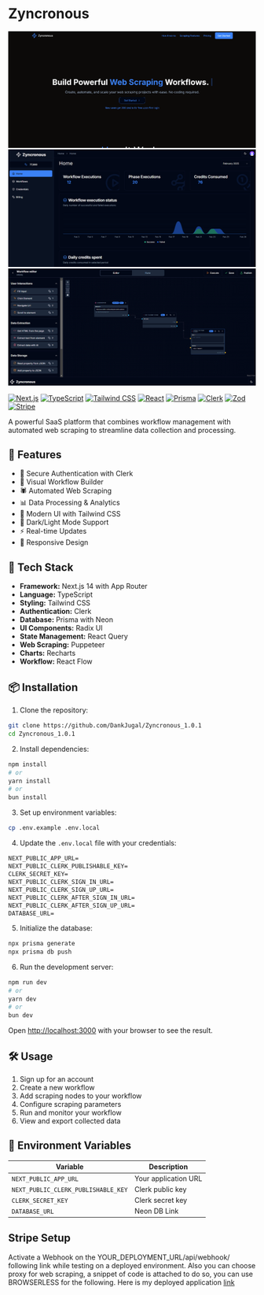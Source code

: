 # Zyncronous

![home](./home.png)
![billing](./billing.png)
![workflow](./workflow.png)

[![Next.js](https://img.shields.io/badge/Next.js-14.2.5-black?style=for-the-badge&logo=next.js)](https://nextjs.org/)
[![TypeScript](https://img.shields.io/badge/TypeScript-5.7.3-blue?style=for-the-badge&logo=typescript)](https://www.typescriptlang.org/)
[![Tailwind CSS](https://img.shields.io/badge/Tailwind_CSS-3.4.1-38B2AC?style=for-the-badge&logo=tailwind-css)](https://tailwindcss.com/)
[![React](https://img.shields.io/badge/React-18-61DAFB?style=for-the-badge&logo=react)](https://reactjs.org/)
[![Prisma](https://img.shields.io/badge/Prisma-5.22.0-2D3748?style=for-the-badge&logo=prisma)](https://www.prisma.io/)
[![Clerk](https://img.shields.io/badge/Clerk-Auth-4B32C3?style=for-the-badge&logo=clerk)](https://clerk.com/)
[![Zod](https://img.shields.io/badge/Zod-3.23.8-DCB0FF?style=for-the-badge)](https://zod.dev/)
[![Stripe](https://img.shields.io/badge/Stripe-17.6.0-6772E5?style=for-the-badge&logo=stripe)](https://stripe.com)

A powerful SaaS platform that combines workflow management with automated web scraping to streamline data collection and processing.

## 🌟 Features

- 🔐 Secure Authentication with Clerk
- 🔄 Visual Workflow Builder
- 🕷️ Automated Web Scraping
- 📊 Data Processing & Analytics
- 🎨 Modern UI with Tailwind CSS
- 🌙 Dark/Light Mode Support
- ⚡ Real-time Updates
- 📱 Responsive Design

## 🚀 Tech Stack

- **Framework:** Next.js 14 with App Router
- **Language:** TypeScript
- **Styling:** Tailwind CSS
- **Authentication:** Clerk
- **Database:** Prisma with Neon
- **UI Components:** Radix UI
- **State Management:** React Query
- **Web Scraping:** Puppeteer
- **Charts:** Recharts
- **Workflow:** React Flow

## 📦 Installation

1. Clone the repository:
```bash
git clone https://github.com/DankJugal/Zyncronous_1.0.1
cd Zyncronous_1.0.1
```

2. Install dependencies:
```bash
npm install
# or
yarn install
# or
bun install
```

3. Set up environment variables:
```bash
cp .env.example .env.local
```

4. Update the `.env.local` file with your credentials:
```env
NEXT_PUBLIC_APP_URL=
NEXT_PUBLIC_CLERK_PUBLISHABLE_KEY=
CLERK_SECRET_KEY=
NEXT_PUBLIC_CLERK_SIGN_IN_URL=
NEXT_PUBLIC_CLERK_SIGN_UP_URL=
NEXT_PUBLIC_CLERK_AFTER_SIGN_IN_URL=
NEXT_PUBLIC_CLERK_AFTER_SIGN_UP_URL=
DATABASE_URL=
```

5. Initialize the database:
```bash
npx prisma generate
npx prisma db push
```

6. Run the development server:
```bash
npm run dev
# or
yarn dev
# or
bun dev
```

Open [http://localhost:3000](http://localhost:3000) with your browser to see the result.

## 🛠️ Usage

1. Sign up for an account
2. Create a new workflow
3. Add scraping nodes to your workflow
4. Configure scraping parameters
5. Run and monitor your workflow
6. View and export collected data

## 📝 Environment Variables

| Variable | Description |
|----------|-------------|
| `NEXT_PUBLIC_APP_URL` | Your application URL |
| `NEXT_PUBLIC_CLERK_PUBLISHABLE_KEY` | Clerk public key |
| `CLERK_SECRET_KEY` | Clerk secret key |
| `DATABASE_URL` | Neon DB Link |

## Stripe Setup
Activate a Webhook on the YOUR_DEPLOYMENT_URL/api/webhook/ following link while testing on a deployed environment. Also you can choose proxy for web scraping, a snippet of code is attached to do so, you can use BROWSERLESS for the following.
Here is my deployed application [link](https://zyncronous101-production.up.railway.app/)
